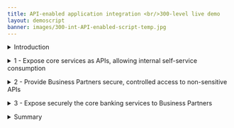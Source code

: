 ```yaml
---
title: API-enabled application integration <br/>300-level live demo
layout: demoscript
banner: images/300-int-API-enabled-script-temp.jpg
---
```


<span id="top"></span>

<details markdown="1">

<summary>Introduction</summary>

Today we will see how Focus Corp adopt API management. Focus Corp are a regional bank with aspirations to grow across the country. Their business processes are automated but tightly coupled to the applications using them, leading to delays when new applications need access. Business Partners can be onboarded to access a catalogue of the products available, however it takes months to complete the process. Focus Corp realize they need to transform their technology and processes if they wish to grow. The bank decided to phase the adoption of API Management to avoid a long project with the benefits only seen at the end. They plan a three phased adoption: 1.) internal API reuse, 2.) exposing non-sensitive APIs outside the enterprise, 3.) exposing core banking services to accredited business partners.

Let’s get started!


(Demo intro slides <a href="https://ibm.box.com/s/quzwd2gvn7zbo9oo19xi1o05gtdlvmwj" target="_blank" rel="noreferrer">here</a>)

(Printer-ready PDF of demo script <a href="https://ibm.box.com/s/jsz9v4mva1jdz7gg1fls3xk4rhgiezvh" target="_blank" rel="noreferrer">here</a>)

<br/><br/>

</details>

<p/>

<details markdown="1">

<summary>1 - Expose core services as APIs, allowing internal self-service consumption</summary>
Focus Corp’s mobile application will allow customers to view their account balance. The account balance service has a HTTP interface, but the data format is complex and unless the user understands the underlying implementation it’s difficult to use. Focus Corp will design a new consumable interface which is intuitive for new users, and use API Connect to transform the data hiding the complexity. An enterprise-wide API developer portal will be created, allowing the mobile application development team to browse, subscribe, and test the API. 
<br/>

| **1.1** | **Show the existing API** |
| :--- | :--- |
| **Narration** | ABC |
| **Action** &nbsp; 1.1.1 | Show the application dashboard, and walk through as outlined in the narration above. <br/> <img src="images/1-1-1-applications-dashboard.png" width="800" /> |

| **1.2** | **Create a new consumer friendly API** |
| :--- | :--- |
| **Narration** | ABC |
| **Action** &nbsp; 1.1.1 | Show the application dashboard, and walk through as outlined in the narration above. <br/> <img src="images/1-1-1-applications-dashboard.png" width="800" /> |

| **1.3** | **Show the publishing of the API** |
| :--- | :--- |
| **Narration** | ABC |
| **Action** &nbsp; 1.1.1 | Show the application dashboard, and walk through as outlined in the narration above. <br/> <img src="images/1-1-1-applications-dashboard.png" width="800" /> |

| **1.4** | **Show the consumption using the developer portal** |
| :--- | :--- |
| **Narration** | ABC |
| **Action** &nbsp; 1.1.1 | Show the application dashboard, and walk through as outlined in the narration above. <br/> <img src="images/1-1-1-applications-dashboard.png" width="800" /> |


<br/>

**[Go to top](#place1)**

<br/><br/>

</details>

<p/>

<details markdown="1">

<summary>2 - Provide Business Partners secure, controlled access to non-sensitive APIs</summary>
Today the Business Partners onboarding process is manual and time consuming. Focus Corp have seen the benefits of internal self-service where application development teams are able to discover, subscribe and test APIs without any manual process. They want to pilot this for Business Partners initially where the APIs do not contain sensitive information. Focus Corp have been approached by a new partner wanting to provide users with a single view of products and services across banks. Focus Corp have already exposed an API for internal consumers and want to create a new developer portal for business partner access. 
<br/>

| **2.1** | **Show publishing of an API to a Partner Developer Portal** |
| :--- | :--- |
| **Narration** | ABC |
| **Action** &nbsp; 2.1.1 | In a new browser tab, open the <a href="https://github.com/IBM/platinum-demo-code-cloud-native-integration/blob/notification/mq/uniformcluster/deploy/uniformclusterQMConfig.yaml_template" target="_blank" rel="noreferrer">code repository</a>. Show the **alter** line (1) that configures messages to be streamed from the existing response queue.<br/> <img src="images/2-1-1-alter-line.png" width="800" /> |

| **2.2** | **Show analytics in the Developer Portal and API Manager** |
| :--- | :--- |
| **Narration** | ABC |
| **Action** &nbsp; 2.1.1 | In a new browser tab, open the <a href="https://github.com/IBM/platinum-demo-code-cloud-native-integration/blob/notification/mq/uniformcluster/deploy/uniformclusterQMConfig.yaml_template" target="_blank" rel="noreferrer">code repository</a>. Show the **alter** line (1) that configures messages to be streamed from the existing response queue.<br/> <img src="images/2-1-1-alter-line.png" width="800" /> |

<br/>

**[Go to top](#place1)**

<br/><br/>

</details>

<p/>

<details markdown="1">

<summary>3 - Expose securely the core banking services to Business Partners </summary>
Focus Corp have seen significant growth in partner referrals since exposing an API of their products and services. They would like to grow the partner ecosystem by allowing selected partners to show users their account balance. Focus Corp were initially unsure how to correctly secure their APIs, but recently learnt about Open Banking (called UK - [Open Banking](https://www.openbanking.org.uk/), EU – [Berlin Group](https://www.berlin-group.org/), USA - [Personal Financial Data Rights](https://files.consumerfinance.gov/f/documents/cfpb-1033-nprm-fr-notice_2023-10.pdf)) and the industry agreed approach to securing sensitive APIs. Onboarding of partners will be automated but require approval due to the sensitivity of the data. The APIs will be secured using OpenID Connect, assuring the end user authorizes the partners to retrieve their data.
<br/>

| **3.1** | **Explain API security** |
| :--- | :--- |
| **Narration** | ABC |
| **Action** &nbsp; 3.1.1 | Click the **Scale** button associated with the Mobile App section.<br/> <img src="images/3-1-1-click-scale.png" width="800" /> |

| **3.2** | **Apply security to API** |
| :--- | :--- |
| **Narration** | ABC |
| **Action** &nbsp; 3.1.1 | Click the **Scale** button associated with the Mobile App section.<br/> <img src="images/3-1-1-click-scale.png" width="800" /> |

| **3.3** | **Show approval of API subscription** |
| :--- | :--- |
| **Narration** | ABC |
| **Action** &nbsp; 3.1.1 | Click the **Scale** button associated with the Mobile App section.<br/> <img src="images/3-1-1-click-scale.png" width="800" /> |

| **3.4** | **Show usage using analytics** |
| :--- | :--- |
| **Narration** | ABC |
| **Action** &nbsp; 3.1.1 | Click the **Scale** button associated with the Mobile App section.<br/> <img src="images/3-1-1-click-scale.png" width="800" /> |

<br/>

**[Go to top](#place1)**

<br/><br/>

</details>

<p/>

<details markdown="1">

<summary>Summary</summary>

<br/>

In this demo we showed how Focus Corps u


Thank you for attending today’s presentation.


**[Go to top](#place1)**

<br/><br/>

</details>